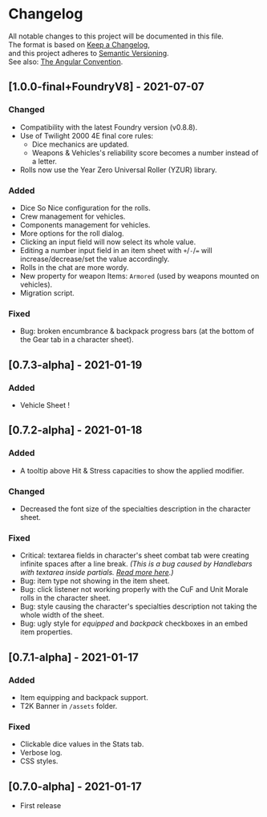 # Changelog
All notable changes to this project will be documented in this file.
<br/>The format is based on [Keep a Changelog](https://keepachangelog.com/en/1.0.0/),
<br/>and this project adheres to [Semantic Versioning](https://semver.org/spec/v2.0.0.html).
<br/>See also: [The Angular Convention](https://github.com/angular/angular/blob/22b96b9/CONTRIBUTING.md#-commit-message-guidelines).

## [1.0.0-final+FoundryV8] - 2021-07-07
### Changed
- Compatibility with the latest Foundry version (v0.8.8).
- Use of Twilight 2000 4E final core rules:
  - Dice mechanics are updated.
  - Weapons & Vehicles's reliability score becomes a number instead of a letter.
- Rolls now use the Year Zero Universal Roller (YZUR) library.

### Added
- Dice So Nice configuration for the rolls.
- Crew management for vehicles.
- Components management for vehicles.
- More options for the roll dialog.
- Clicking an input field will now select its whole value.
- Editing a number input field in an item sheet with `+`/`-`/`=` will increase/decrease/set the value accordingly.
- Rolls in the chat are more wordy.
- New property for weapon Items: `Armored` (used by weapons mounted on vehicles).
- Migration script.

### Fixed
- Bug: broken encumbrance & backpack progress bars (at the bottom of the Gear tab in a character sheet).

## [0.7.3-alpha] - 2021-01-19
### Added
- Vehicle Sheet !

## [0.7.2-alpha] - 2021-01-18
### Added
- A tooltip above Hit & Stress capacities to show the applied modifier.

### Changed
- Decreased the font size of the specialties description in the character sheet.

### Fixed
- Critical: textarea fields in character's sheet combat tab were creating infinite spaces after a line break. *(This is a bug caused by Handlebars with textarea inside partials. [Read more here](https://codepen.io/Munvier/post/stranges-white-spaces-with-backbone-handlebars).)*
- Bug: item type not showing in the item sheet.
- Bug: click listener not working properly with the CuF and Unit Morale rolls in the character sheet.
- Bug: style causing the character's specialties description not taking the whole width of the sheet.
- Bug: ugly style for *equipped* and *backpack* checkboxes in an embed item properties.

## [0.7.1-alpha] - 2021-01-17
### Added
- Item equipping and backpack support.
- T2K Banner in `/assets` folder.

### Fixed
- Clickable dice values in the Stats tab.
- Verbose log.
- CSS styles.

## [0.7.0-alpha] - 2021-01-17
- First release